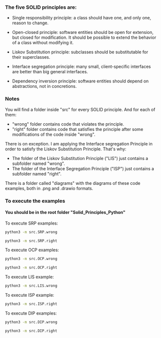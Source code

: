 ### The five SOLID principles are:
- Single responsibility principle: a class should have one, and only one, reason to change.

- Open-closed principle: software entities should be open for extension, but closed for modification. It should be possible to extend the behavior of a class without modifying it.

- Liskov Substitution principle: subclasses should be substitutable for their superclasses.

- Interface segregation principle: many small, client-specific interfaces are better than big general interfaces.

- Dependency inversion principle: software entities should depend on abstractions, not in concretions.

### Notes 
You will find a folder inside "src" for every SOLID principle. And for each of them:
- "wrong" folder contains code that violates the principle.
- "right" folder contains code that satisfies the principle after some modifications of the code inside "wrong".

There is on exception. I am applying the Interface segregation Principle in order to satisfy the Liskov Substitution Principle. That's why:
- The folder of the Liskov Substitution Principle ("LIS") just contains a subfolder named "wrong".
- The folder of the Interface Segregation Principle ("ISP") just contains a subfolder named "right".

There is a folder called "diagrams" with the diagrams of these code examples, both in .png and .drawio formats.

### To execute the examples
#### You should be in the root folder "Solid_Principles_Python"
To execute SRP examples:
```sh
python3 -m src.SRP.wrong
```

```sh
python3 -m src.SRP.right
```

To execute OCP examples:
```sh
python3 -m src.OCP.wrong
```

```sh
python3 -m src.OCP.right
```

To execute LIS example:
```sh
python3 -m src.LIS.wrong
```

To execute ISP example:
```sh
python3 -m src.ISP.right
```

To execute DIP examples:
```sh
python3 -m src.DIP.wrong
```

```sh
python3 -m src.DIP.right
```